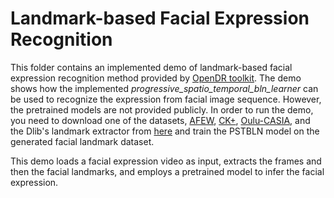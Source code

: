 # Landmark-based Facial Expression Recognition

This folder contains an implemented demo of landmark-based facial expression recognition method provided by [OpenDR toolkit](https://opendr.eu).
The demo shows how the implemented *progressive_spatio_temporal_bln_learner* can be used to recognize the expression from facial image sequence. 
However, the pretrained models are not provided publicly. 
In order to run the demo, you need to download one of the datasets, [AFEW](https://cs.anu.edu.au/few/AFEW.html), [CK+](https://www.pitt.edu/~emotion/ck-spread.htm), [Oulu-CASIA](https://www.oulu.fi/cmvs/node/41316), and the Dlib's landmark extractor from [here](http://dlib.net/face_landmark_detection.py.html) and train the PSTBLN model on the generated facial landmark dataset. 

This demo loads a facial expression video as input, extracts the frames and then the facial landmarks, and employs a pretrained model to infer the facial expression. 


